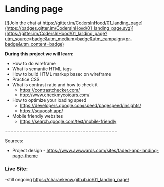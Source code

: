 # Landing page

[![Join the chat at https://gitter.im/CodersInHood/01_landing_page](https://badges.gitter.im/CodersInHood/01_landing_page.svg)](https://gitter.im/CodersInHood/01_landing_page?utm_source=badge&utm_medium=badge&utm_campaign=pr-badge&utm_content=badge)

**During this project we will learn:**

- How to do wireframe
- What is semantic HTML tags
- How to build HTML markup based on wireframe
- Practice CSS
- What is contrast ratio and how to check it
    - https://contrastchecker.com/
    - http://www.checkmycolours.com/
- How to optimize your loading speed
    - https://developers.google.com/speed/pagespeed/insights/
    - https://squoosh.app/
- Mobile friendly websites
    - https://search.google.com/test/mobile-friendly
    
=======================================

Sources: 

- Project design - https://www.awwwards.com/sites/faded-app-landing-page-theme
 
### Live Site:
-still ongoing
https://charaekeow.github.io/01_landing_page/
